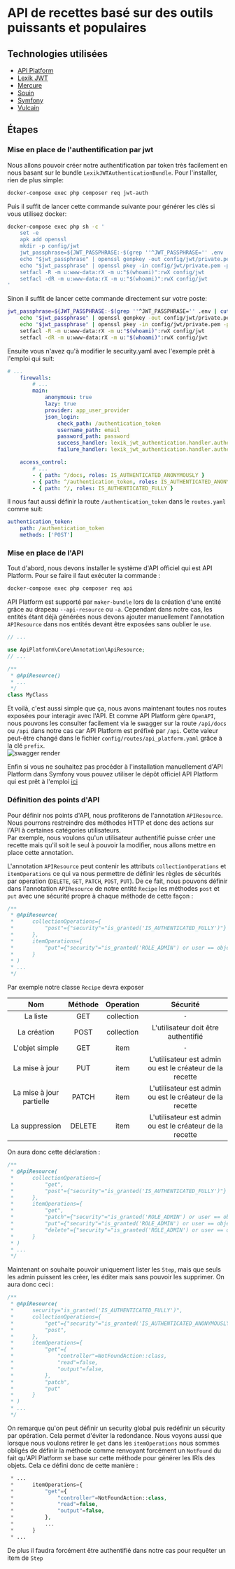 # API de recettes basé sur des outils puissants et populaires

## Technologies utilisées
* [API Platform](https://api-platform.com)
* [Lexik JWT](https://github.com/lexik/LexikJWTAuthenticationBundle)
* [Mercure](https://mercure.rocks)
* [Souin](https://github.com/darkweak/souin)
* [Symfony](https://symfony.com)
* [Vulcain](https://vulcain.rocks)

## Étapes

### Mise en place de l'authentification par jwt
Nous allons pouvoir créer notre authentification par token très facilement en nous basant sur le bundle `LexikJWTAuthenticationBundle`. Pour l'installer, rien de plus simple:
```bash
docker-compose exec php composer req jwt-auth
```

Puis il suffit de lancer cette commande suivante pour générer les clés si vous utilisez docker:
```bash
docker-compose exec php sh -c '
    set -e
    apk add openssl
    mkdir -p config/jwt
    jwt_passphrase=${JWT_PASSPHRASE:-$(grep ''^JWT_PASSPHRASE='' .env | cut -f 2 -d ''='')}
    echo "$jwt_passphrase" | openssl genpkey -out config/jwt/private.pem -pass stdin -aes256 -algorithm rsa -pkeyopt rsa_keygen_bits:4096
    echo "$jwt_passphrase" | openssl pkey -in config/jwt/private.pem -passin stdin -out config/jwt/public.pem -pubout
    setfacl -R -m u:www-data:rX -m u:"$(whoami)":rwX config/jwt
    setfacl -dR -m u:www-data:rX -m u:"$(whoami)":rwX config/jwt
'
```

Sinon il suffit de lancer cette commande directement sur votre poste:
```bash
jwt_passphrase=${JWT_PASSPHRASE:-$(grep ''^JWT_PASSPHRASE='' .env | cut -f 2 -d ''='')}
    echo "$jwt_passphrase" | openssl genpkey -out config/jwt/private.pem -pass stdin -aes256 -algorithm rsa -pkeyopt rsa_keygen_bits:4096
    echo "$jwt_passphrase" | openssl pkey -in config/jwt/private.pem -passin stdin -out config/jwt/public.pem -pubout
    setfacl -R -m u:www-data:rX -m u:"$(whoami)":rwX config/jwt
    setfacl -dR -m u:www-data:rX -m u:"$(whoami)":rwX config/jwt
```

Ensuite vous n'avez qu'à modifier le security.yaml avec l'exemple prêt à l'emploi qui suit:
```yaml
# ...
    firewalls:
        # ...
        main:
            anonymous: true
            lazy: true
            provider: app_user_provider
            json_login:
                check_path: /authentication_token
                username_path: email
                password_path: password
                success_handler: lexik_jwt_authentication.handler.authentication_success
                failure_handler: lexik_jwt_authentication.handler.authentication_failure

    access_control:
        # ...
        - { path: ^/docs, roles: IS_AUTHENTICATED_ANONYMOUSLY }
        - { path: ^/authentication_token, roles: IS_AUTHENTICATED_ANONYMOUSLY }
        - { path: ^/, roles: IS_AUTHENTICATED_FULLY }
```

Il nous faut aussi définir la route `/authentication_token` dans le `routes.yaml` comme suit:
```yaml
authentication_token:
    path: /authentication_token
    methods: ['POST']
```

### Mise en place de l'API

Tout d'abord, nous devons installer le système d'API officiel qui est API Platform. Pour se faire il faut exécuter la commande :
````bash
docker-compose exec php composer req api
````

API Platform est supporté par `maker-bundle` lors de la création d'une entité grâce au drapeau `--api-resource` ou `-a`. Cependant dans notre cas, les entités étant déjà générées nous devons ajouter manuellement l'annotation `APIResource` dans nos entités devant être exposées sans oublier le `use`.
```php
// ...

use ApiPlatform\Core\Annotation\ApiResource;
// ...

/**
 * @ApiResource()
 * ...
 */
class MyClass
```

Et voilà, c'est aussi simple que ça, nous avons maintenant toutes nos routes exposées pour interagir avec l'API. Et comme API Platform gère `OpenAPI`, nous pouvons les consulter facilement via le swagger sur la route `/api/docs` ou `/api` dans notre cas car API Platform est préfixé par `/api`. Cette valeur peut-être changé dans le fichier `config/routes/api_platform.yaml` grâce à la clé `prefix`.  
<img src="docs/images/swagger.png" alt="swagger render" />

Enfin si vous ne souhaitez pas procéder à l'installation manuellement d'API Platform dans Symfony vous pouvez utiliser le dépôt officiel API Platform qui est prêt à l'emploi [ici](https://github.com/api-platform/core)

### Définition des points d'API
Pour définir nos points d'API, nous profiterons de l'annotation `APIResource`. Nous pourrons restreindre des méthodes HTTP et donc des actions sur l'API à certaines catégories utilisateurs.  
Par exemple, nous voulons qu'un utilisateur authentifié puisse créer une recette mais qu'il soit le seul à pouvoir la modifier, nous allons mettre en place cette annotation.  

L'annotation `APIResource` peut contenir les attributs `collectionOperations` et `itemOperations` ce qui va nous permettre de définir les règles de sécurités par operation (`DELETE`, `GET`, `PATCH`, `POST`, `PUT`).
De ce fait, nous pouvons définir dans l'annotation `APIResource` de notre entité `Recipe` les méthodes `post` et `put` avec une sécurité propre à chaque méthode de cette façon :

```php
/**
 * @ApiResource(
 *      collectionOperations={
 *          "post"={"security"="is_granted('IS_AUTHENTICATED_FULLY')"}
 *      },
 *      itemOperations={
 *          "put"={"security"="is_granted('ROLE_ADMIN') or user == object.author"}
 *      }
 * )
 * ...
 */
```

Par exemple notre classe `Recipe` devra exposer

| Nom                      | Méthode | Operation  | Sécurité                                                 |
|:------------------------:|:-------:|:----------:|:--------------------------------------------------------:|
| La liste                 | GET     | collection | `-`                                                      |
| La création              | POST    | collection | L'utilisateur doit être authentifié                      |
| L'objet simple           | GET     | item       | `-`                                                      |
| La mise à jour           | PUT     | item       | L'utilisateur est admin ou est le créateur de la recette |
| La mise à jour partielle | PATCH   | item       | L'utilisateur est admin ou est le créateur de la recette |
| La suppression           | DELETE  | item       | L'utilisateur est admin ou est le créateur de la recette |

On aura donc cette déclaration :
```php
/**
 * @ApiResource(
 *      collectionOperations={
 *          "get",
 *          "post"={"security"="is_granted('IS_AUTHENTICATED_FULLY')"}
 *      },
 *      itemOperations={
 *          "get",
 *          "patch"={"security"="is_granted('ROLE_ADMIN') or user == object.author"},
 *          "put"={"security"="is_granted('ROLE_ADMIN') or user == object.author"},
 *          "delete"={"security"="is_granted('ROLE_ADMIN') or user == object.author"}
 *      }
 * )
 * ...
 */
```

Maintenant on souhaite pouvoir uniquement lister les `Step`, mais que seuls les admin puissent les créer, les éditer mais sans pouvoir les supprimer. On aura donc ceci :
```php
/**
 * @ApiResource(
 *      security="is_granted('IS_AUTHENTICATED_FULLY')",
 *      collectionOperations={
 *          "get"={"security"="is_granted('IS_AUTHENTICATED_ANONYMOUSLY')"},
 *          "post",
 *      },
 *      itemOperations={
 *          "get"={
 *              "controller"=NotFoundAction::class,
 *              "read"=false,
 *              "output"=false,
 *          },
 *          "patch",
 *          "put"
 *      }
 * )
 * ...
 */
```

On remarque qu'on peut définir un security global puis redéfinir un sécurity par opération. Cela permet d'éviter la redondance. Nous voyons aussi que lorsque nous voulons retirer le `get` dans les `itemOperations` nous sommes obligés de définir la méthode comme renvoyant forcément un `NotFound` du fait qu'API Platform se base sur cette méthode pour générer les IRIs des objets. Cela ce défini donc de cette manière :
```php
 * ...
 *      itemOperations={
 *          "get"={
 *              "controller"=NotFoundAction::class,
 *              "read"=false,
 *              "output"=false,
 *          },
 *          ...
 *      }
 * ...
```
De plus il faudra forcément être authentifié dans notre cas pour requêter un item de `Step`

